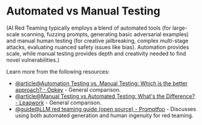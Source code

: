 # Automated vs Manual Testing

(AI Red Teaming typically employs a blend of automated tools (for large-scale scanning, fuzzing prompts, generating basic adversarial examples) and manual human testing (for creative jailbreaking, complex multi-stage attacks, evaluating nuanced safety issues like bias). Automation provides scale, while manual testing provides depth and creativity needed to find novel vulnerabilities.)

Learn more from the following resources:

- [@article@Automation Testing vs. Manual Testing: Which is the better approach? - Opkey](https://www.opkey.com/blog/automation-testing-vs-manual-testing-which-is-better) - General comparison.
- [@article@Manual Testing vs Automated Testing: What's the Difference? - Leapwork](https://www.leapwork.com/blog/manual-vs-automated-testing) - General comparison.
- [@guide@LLM red teaming guide (open source) - Promptfoo](https://www.promptfoo.dev/docs/red-team/) - Discusses using both automated generation and human ingenuity for red teaming.
